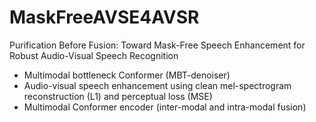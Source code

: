 # MaskFreeAVSE4AVSR
Purification Before Fusion: Toward Mask-Free Speech Enhancement for Robust Audio-Visual Speech Recognition
+ Multimodal bottleneck Conformer (MBT-denoiser)
+ Audio-visual speech enhancement using clean mel-spectrogram reconstruction (L1) and perceptual loss (MSE)
+ Multimodal Conformer encoder (inter-modal and intra-modal fusion)

